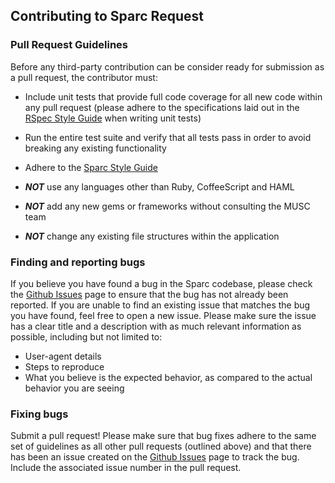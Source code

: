 ## Contributing to Sparc Request ##

### Pull Request Guidelines ###

Before any third-party contribution can be consider ready for submission as a
pull request, the contributor must:

* Include unit tests that provide full code coverage for all new code within
any pull request (please adhere to the specifications laid out in the
[RSpec Style Guide](http://www.google.com) when writing unit tests)

* Run the entire test suite and verify that all tests pass in order to avoid
breaking any existing functionality

* Adhere to the [Sparc Style Guide](http://www.google.com)

* _**NOT**_ use any languages other than Ruby, CoffeeScript and HAML

* _**NOT**_ add any new gems or frameworks without consulting the MUSC team

* _**NOT**_ change any existing file structures within the application

### Finding and reporting bugs ###
If you believe you have found a bug in the Sparc codebase, please check the [Github
Issues](https://github.com/sparc-request/sparc-request/issues) page to ensure that
the bug has not already been reported. If you are unable to find an existing issue
that matches the bug you have found, feel free to open a new issue. Please make sure
the issue has a clear title and a description with as much relevant information as
possible, including but not limited to:

* User-agent details
* Steps to reproduce
* What you believe is the expected behavior, as compared to the actual behavior you
are seeing

### Fixing bugs ###
Submit a pull request! Please make sure that bug fixes adhere to the same set of
guidelines as all other pull requests (outlined above) and that there has been an
issue created on the [Github Issues](https://github.com/sparc-request/sparc-request/issues)
page to track the bug. Include the associated issue number in the pull request.
